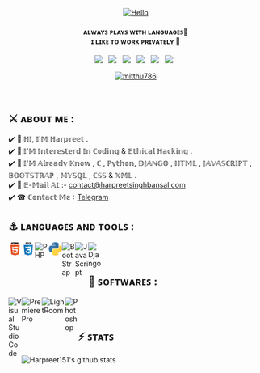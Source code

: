 <p align="center"><a href="https://t.me/"><img src="https://thumbs.gfycat.com/AccomplishedSoggyBlackbird-max-1mb.gif" alt="Hello" /></a></p>

<h4 align="center">ᴀʟᴡᴀʏꜱ ᴘʟᴀʏꜱ ᴡɪᴛʜ ʟᴀɴɢᴜᴀɢᴇꜱ🐍 <br> ɪ ʟɪᴋᴇ ᴛᴏ ᴡᴏʀᴋ ᴘʀɪᴠᴀᴛᴇʟʏ 🔏 <br></h4>

<p align='center'> 
<a href="https://codepen.io/"><img height="25" src="https://img.shields.io/badge/codepen-green.svg?&style=for-the-badge&logo=codepen&logoColor=white"></a>&nbsp;&nbsp;
<a href="https://twitter.com/"><img height="25" src="https://img.shields.io/badge/twitter-%231DA1F2.svg?&style=for-the-badge&logo=twitter&logoColor=white"></a>&nbsp;&nbsp;
<a href="https://harpreetsinghbansal.com/"><img height="25" src="https://img.shields.io/badge/Website-%23354230.svg?&style=for-the-badge&logo=medium&logoColor=white"></a>&nbsp;&nbsp;
<a href="https://instagram.com/techieharpreet"><img height="25" src="https://img.shields.io/badge/instagram-%23E4405F.svg?&style=for-the-badge&logo=instagram&logoColor=white"></a>&nbsp;&nbsp;
<a href="https://www.hackerrank.com/"><img height="25" src="https://img.shields.io/badge/hackerrank-%23ffffff.svg?&style=for-the-badge&logo=hackerrank&logoColor=green"></a>&nbsp;&nbsp;   
<a href=""><img height="25" src="https://img.shields.io/badge/join discord-%23ffffff.svg?&style=for-the-badge&logo=discord&logoColor=blue"></a>&nbsp;&nbsp; 
</p>


<p align="center"> <a href="https://github.com/harpreet151/"><img width="170px" height="24" src="https://komarev.com/ghpvc/?username=harpreet151&label=PROFILE%20VISITORS&color=blueviolet&style=flat-square" alt="mitthu786" /></a> </p><br>

## ⚔️ ᴀʙᴏᴜᴛ ᴍᴇ : <br>

✔️ 👋 ℍ𝕀, 𝕀'𝕄 ℍ𝕒𝕣𝕡𝕣𝕖𝕖𝕥 .<br>
✔️ 👀 𝕀'𝕄 𝕀𝕟𝕥𝕖𝕣𝕖𝕤𝕥𝕖𝕣𝕕 𝕀𝕟 ℂ𝕠𝕕𝕚𝕟𝕘 & 𝔼𝕥𝕙𝕚𝕔𝕒𝕝 ℍ𝕒𝕔𝕜𝕚𝕟𝕘 .<br>
✔️ 🤠 𝕀'𝕄 𝔸𝕝𝕣𝕖𝕒𝕕𝕪 𝕂𝕟𝕠𝕨 , ℂ , ℙ𝕪𝕥𝕙𝕠𝕟, 𝔻𝕁𝔸ℕ𝔾𝕆 , ℍ𝕋𝕄𝕃 , 𝕁𝔸𝕍𝔸𝕊ℂℝ𝕀ℙ𝕋 , 𝔹𝕆𝕆𝕋𝕊𝕋ℝ𝔸ℙ , 𝕄𝕐𝕊ℚ𝕃 , ℂ𝕊𝕊 & 𝕏𝕄𝕃 .<br>
✔️ 📧 𝔼-𝕄𝕒𝕚𝕝 𝔸𝕥 :- contact@harpreetsinghbansal.com <br>
✔️ ☎ ℂ𝕠𝕟𝕥𝕒𝕔𝕥 𝕄𝕖 :-<a href="https://telegram.org/">Telegram</a><br>


## ⚓ ʟᴀɴɢᴜᴀɢᴇꜱ ᴀɴᴅ ᴛᴏᴏʟꜱ :

<a href="https://www.w3.org/html/" target="_blank"><img align="left" alt="HTML5" width="26px" src="https://raw.githubusercontent.com/github/explore/80688e429a7d4ef2fca1e82350fe8e3517d3494d/topics/html/html.png" /></a>

<a href="https://www.w3schools.com/css/" target="_blank"><img align="left" alt="CSS3" width="26px" src="https://raw.githubusercontent.com/github/explore/80688e429a7d4ef2fca1e82350fe8e3517d3494d/topics/css/css.png" /></a>

<a href="https://www.w3schools.com/php/" target="_blank"><img align="left" alt="PHP" width="28px" src="https://i.dlpng.com/static/png/5419450-php-image-png-98-images-in-collection-page-2-php-png-270_200_preview.png" /></a>

<a href="https://www.w3schools.com/python/" target="_blank"> <img align="left" alt="Python" width="26px" src="https://github.com/Aakarsh-B/trying-repos/blob/master/python-5.svg?raw=true"/> </a>

<a href="https://www.w3schools.com/bootstrap/" target="_blank"> <img align="left" alt="BootStrap" width="26px" src="https://brandslogos.com/wp-content/uploads/images/large/bootstrap-logo.png"/> </a>

<a href="https://www.w3schools.com/js/" target="_blank"> <img align="left" alt="JavaScript" width="26px" src="https://upload.wikimedia.org/wikipedia/commons/6/6a/JavaScript-logo.png"/> </a>
<a href="https://www.w3schools.com/django/" target="_blank"> <img align="left" alt="Django" width="26px" src="https://icon-library.com/images/django-icon/django-icon-0.jpg"/> </a>

<br />
<br />

## 🧬 ꜱᴏꜰᴛᴡᴀʀᴇꜱ :

<img align="left" alt="Visual Studio Code" width="26px" src="https://seeklogo.com/images/V/visual-studio-code-logo-284BC24C39-seeklogo.com.png" />
<a href="https://www.adobe.com/in/" target="_blank"> <img align="left" alt="Premiere Pro" width="40px" src="https://download.logo.wine/logo/Adobe_Premiere_Pro/Adobe_Premiere_Pro-Logo.wine.png"/> </a> 
<a href="https://www.adobe.com/in/" target="_blank"> <img align="left" alt="LightRoom" width="46px" src="https://upload.wikimedia.org/wikipedia/commons/thumb/6/6e/Adobe_Corporate_logo.svg/1200px-Adobe_Corporate_logo.svg.png"/> </a> 
<a href="https://www.photoshop.com/en" target="_blank"> <img align="left" alt="Photoshop" width="26px" src="https://upload.wikimedia.org/wikipedia/commons/thumb/a/af/Adobe_Photoshop_CC_icon.svg/1051px-Adobe_Photoshop_CC_icon.svg.png"/> </a>
<!-- <a href="https://www.blender.org" target="_blank"> <img align="left" alt="Photoshop" width="26px" src="https://download.blender.org/branding/community/blender_community_badge_orange.png"/> </a> -->



<br />
<br />


## ⚡️ ꜱᴛᴀᴛꜱ 

![Harpreet151's github stats](https://github-stats-alpha.vercel.app/api/?username=harpreet151)


